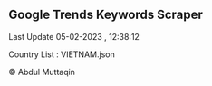 

## Google Trends Keywords Scraper 
 
Last Update 05-02-2023 , 12:38:12

Country List :
VIETNAM.json



© Abdul Muttaqin 
